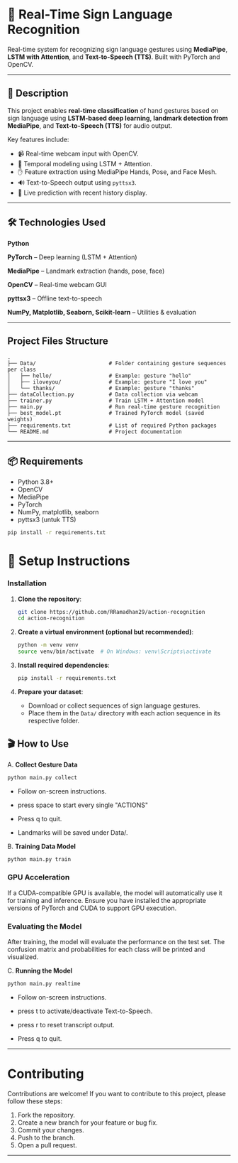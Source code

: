 # 🤟 Real-Time Sign Language Recognition

Real-time system for recognizing sign language gestures using **MediaPipe**, **LSTM with Attention**, and **Text-to-Speech (TTS)**. Built with PyTorch and OpenCV.

---

## 📌 Description

This project enables **real-time classification** of hand gestures based on sign language using **LSTM-based deep learning**, **landmark detection from MediaPipe**, and **Text-to-Speech (TTS)** for audio output.

Key features include:
- 📹 Real-time webcam input with OpenCV.
- 🧠 Temporal modeling using LSTM + Attention.
- ✋ Feature extraction using MediaPipe Hands, Pose, and Face Mesh.
- 🔊 Text-to-Speech output using `pyttsx3`.
- 🧪 Live prediction with recent history display.

---

## 🛠️ Technologies Used
**Python** 

**PyTorch** – Deep learning (LSTM + Attention)

**MediaPipe** – Landmark extraction (hands, pose, face)

**OpenCV** – Real-time webcam GUI

**pyttsx3** – Offline text-to-speech

**NumPy, Matplotlib, Seaborn, Scikit-learn** – Utilities & evaluation

---

## **Project Files Structure**

```plaintext
.
├── Data/                       # Folder containing gesture sequences per class
│   ├── hello/                  # Example: gesture "hello"
│   ├── iloveyou/               # Example: gesture "I love you"
│   └── thanks/                 # Example: gesture "thanks"
├── dataCollection.py           # Data collection via webcam
├── trainer.py                  # Train LSTM + Attention model
├── main.py                     # Run real-time gesture recognition
├── best_model.pt               # Trained PyTorch model (saved weights)
├── requirements.txt            # List of required Python packages
└── README.md                   # Project documentation
```
---

## 📦 Requirements

- Python 3.8+
- OpenCV
- MediaPipe
- PyTorch
- NumPy, matplotlib, seaborn
- pyttsx3 (untuk TTS)


```bash
pip install -r requirements.txt
```

# **🚀 Setup Instructions**

### **Installation**

1. **Clone the repository**:
   ```bash
   git clone https://github.com/RRamadhan29/action-recognition
   cd action-recognition
   ```
   
2. **Create a virtual environment (optional but recommended)**:
   ```bash
   python -m venv venv
   source venv/bin/activate  # On Windows: venv\Scripts\activate
   ```
   

3. **Install required dependencies**:
   ```bash
   pip install -r requirements.txt
   ```

4. **Prepare your dataset**:
   - Download or collect sequences of sign language gestures.
   - Place them in the `Data/` directory with each action sequence in its respective folder.

## 🎬 How to Use
A. **Collect Gesture Data**
```bash
python main.py collect
```

- Follow on-screen instructions.

- press space to start every single "ACTIONS"

- Press q to quit.

- Landmarks will be saved under Data/.

B. **Training Data Model**
```bash
python main.py train
```
### **GPU Acceleration**

If a CUDA-compatible GPU is available, the model will automatically use it for training and inference. Ensure you have installed the appropriate versions of PyTorch and CUDA to support GPU execution.

### **Evaluating the Model**

After training, the model will evaluate the performance on the test set. The confusion matrix and probabilities for each class will be printed and visualized.

C. **Running the Model**
```bash
python main.py realtime
```
- Follow on-screen instructions.

- press t to activate/deactivate Text-to-Speech.

- press r to reset transcript output.

- Press q to quit.

---
# **Contributing**

Contributions are welcome! If you want to contribute to this project, please follow these steps:

1. Fork the repository.
2. Create a new branch for your feature or bug fix.
3. Commit your changes.
4. Push to the branch.
5. Open a pull request.

---
